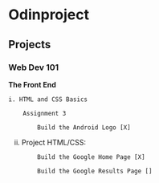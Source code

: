 # Odinproject

## Projects

### Web Dev 101

**The Front End**

    i. HTML and CSS Basics
    
        Assignment 3
        
            Build the Android Logo [X]  
            
    ii. Project HTML/CSS:
    
            Build the Google Home Page [X]
            
        	Build the Google Results Page []
